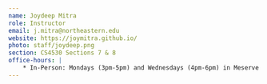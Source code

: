 ```yaml
---
name: Joydeep Mitra 
role: Instructor
email: j.mitra@northeastern.edu
website: https://joymitra.github.io/
photo: staff/joydeep.png
section: CS4530 Sections 7 & 8 
office-hours: |
    * In-Person: Mondays (3pm-5pm) and Wednesdays (4pm-6pm) in Meserve 339
---
```


